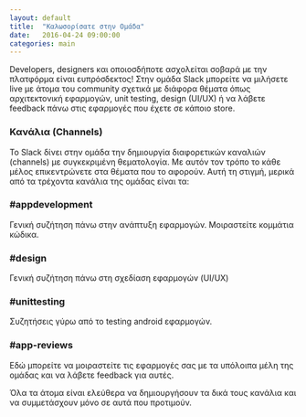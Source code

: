 ```yaml
---
layout: default
title:  "Καλωσορίσατε στην Ομάδα"
date:   2016-04-24 09:00:00
categories: main
---
```


Developers, designers και οποιοσδήποτε ασχολείται σοβαρά με την πλατφόρμα είναι ευπρόσδεκτος!
Στην ομάδα Slack μπορείτε να μιλήσετε live με άτομα του community σχετικά με διάφορα θέματα όπως αρχιτεκτονική εφαρμογών, unit testing, design (UI/UX) ή να λάβετε feedback πάνω στις εφαρμογές που έχετε σε κάποιο store.


<h3>Κανάλια (Channels)</h3>
Το Slack δίνει στην ομάδα την δημιουργία διαφορετικών καναλιών (channels) με συγκεκριμένη θεματολογία.
Με αυτόν τον τρόπο το κάθε μέλος επικεντρώνετε στα θέματα που το αφορούν. Αυτή τη στιγμή, μερικά από τα τρέχοντα κανάλια της 
ομάδας είναι τα: 

<h3>#appdevelopment</h3>
Γενική συζήτηση πάνω στην ανάπτυξη εφαρμογών. Μοιραστείτε κομμάτια κώδικα. 

<h3>#design</h3>
Γενική συζήτηση πάνω στη σχεδίαση εφαρμογών (UI/UX)

<h3>#unittesting</h3>
Συζητήσεις γύρω από το testing android εφαρμογών.

<h3>#app-reviews</h3>
Εδώ μπορείτε να μοιραστείτε τις εφαρμογές σας με τα υπόλοιπα μέλη της ομάδας και να λάβετε feedback για αυτές. 


Όλα τα άτομα είναι ελεύθερα να δημιουργήσουν τα δικά τους κανάλια και να συμμετάσχουν μόνο σε αυτά που προτιμούν.
